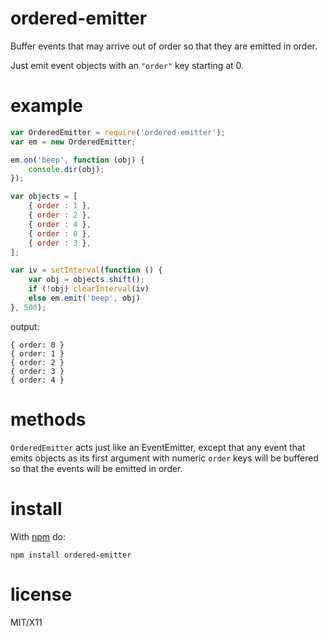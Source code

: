 ordered-emitter
===============

Buffer events that may arrive out of order so that they are emitted in order.

Just emit event objects with an `"order"` key starting at 0.

example
=======

``` js
var OrderedEmitter = require('ordered-emitter');
var em = new OrderedEmitter;

em.on('beep', function (obj) {
    console.dir(obj);
});

var objects = [
    { order : 1 },
    { order : 2 },
    { order : 4 },
    { order : 0 },
    { order : 3 },
];

var iv = setInterval(function () {
    var obj = objects.shift();
    if (!obj) clearInterval(iv)
    else em.emit('beep', obj)
}, 500);
```

output:

```
{ order: 0 }
{ order: 1 }
{ order: 2 }
{ order: 3 }
{ order: 4 }
```

methods
=======

`OrderedEmitter` acts just like an EventEmitter, except that any event that
emits objects as its first argument with numeric `order` keys will be buffered
so that the events will be emitted in order.

install
=======

With [npm](http://npmjs.org) do:

```
npm install ordered-emitter
```

license
=======

MIT/X11
